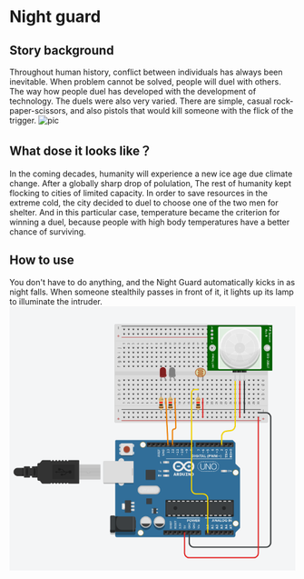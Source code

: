 # Night guard
## Story background
 Throughout human history, conflict between individuals has always been inevitable. When problem cannot be solved, people will duel with others.
 The way how people duel has developed with the development of technology.
 The duels were also very varied. There are simple, casual rock-paper-scissors, and also pistols that would kill someone with the flick of the trigger.
 ![pic]()
## What dose it looks like？
 In the coming decades, humanity will experience a new ice age due climate change. 
 After a  globally sharp drop of polulation, The rest of humanity kept flocking to cities of limited capacity.
 In order to save resources in the extreme cold, the city decided to duel to choose one of the two men for shelter.
 And in this particular case, temperature became the criterion for winning a duel, because people with high body temperatures have a better chance of surviving.
## How to use
 You don't have to do anything, and the Night Guard automatically kicks in as night falls. When someone stealthily passes in front of it, it lights up its lamp to illuminate the intruder.
 ![pic](https://raw.githubusercontent.com/msc-creative-computing/p-comp-labs-FengLinLi2010/main/Week_02/1634125090(1).png)
